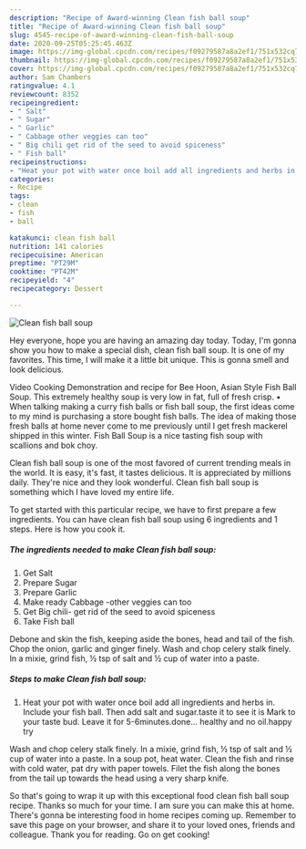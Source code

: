 ```yaml
---
description: "Recipe of Award-winning Clean fish ball soup"
title: "Recipe of Award-winning Clean fish ball soup"
slug: 4545-recipe-of-award-winning-clean-fish-ball-soup
date: 2020-09-25T05:25:45.463Z
image: https://img-global.cpcdn.com/recipes/f09279587a8a2ef1/751x532cq70/clean-fish-ball-soup-recipe-main-photo.jpg
thumbnail: https://img-global.cpcdn.com/recipes/f09279587a8a2ef1/751x532cq70/clean-fish-ball-soup-recipe-main-photo.jpg
cover: https://img-global.cpcdn.com/recipes/f09279587a8a2ef1/751x532cq70/clean-fish-ball-soup-recipe-main-photo.jpg
author: Sam Chambers
ratingvalue: 4.1
reviewcount: 8352
recipeingredient:
- " Salt"
- " Sugar"
- " Garlic"
- " Cabbage other veggies can too"
- " Big chili get rid of the seed to avoid spiceness"
- " Fish ball"
recipeinstructions:
- "Heat your pot with water once boil add all ingredients and herbs in. Include your fish ball. Then add salt and sugar.taste it to see it is Mark to your taste bud. Leave it for 5-6minutes.done... healthy and no oil.happy try"
categories:
- Recipe
tags:
- clean
- fish
- ball

katakunci: clean fish ball 
nutrition: 141 calories
recipecuisine: American
preptime: "PT29M"
cooktime: "PT42M"
recipeyield: "4"
recipecategory: Dessert

---
```



![Clean fish ball soup](https://img-global.cpcdn.com/recipes/f09279587a8a2ef1/751x532cq70/clean-fish-ball-soup-recipe-main-photo.jpg)

Hey everyone, hope you are having an amazing day today. Today, I'm gonna show you how to make a special dish, clean fish ball soup. It is one of my favorites. This time, I will make it a little bit unique. This is gonna smell and look delicious.

Video Cooking Demonstration and recipe for Bee Hoon, Asian Style Fish Ball Soup. This extremely healthy soup is very low in fat, full of fresh crisp. • When talking making a curry fish balls or fish ball soup, the first ideas come to my mind is purchasing a store bought fish balls. The idea of making those fresh balls at home never come to me previously until I get fresh mackerel shipped in this winter. Fish Ball Soup is a nice tasting fish soup with scallions and bok choy.

Clean fish ball soup is one of the most favored of current trending meals in the world. It is easy, it's fast, it tastes delicious. It is appreciated by millions daily. They're nice and they look wonderful. Clean fish ball soup is something which I have loved my entire life.


To get started with this particular recipe, we have to first prepare a few ingredients. You can have clean fish ball soup using 6 ingredients and 1 steps. Here is how you cook it.

<!--inarticleads1-->

##### The ingredients needed to make Clean fish ball soup:

1. Get  Salt
1. Prepare  Sugar
1. Prepare  Garlic
1. Make ready  Cabbage -other veggies can too
1. Get  Big chili- get rid of the seed to avoid spiceness
1. Take  Fish ball


Debone and skin the fish, keeping aside the bones, head and tail of the fish. Chop the onion, garlic and ginger finely. Wash and chop celery stalk finely. In a mixie, grind fish, ½ tsp of salt and ½ cup of water into a paste. 

<!--inarticleads2-->

##### Steps to make Clean fish ball soup:

1. Heat your pot with water once boil add all ingredients and herbs in. Include your fish ball. Then add salt and sugar.taste it to see it is Mark to your taste bud. Leave it for 5-6minutes.done... healthy and no oil.happy try


Wash and chop celery stalk finely. In a mixie, grind fish, ½ tsp of salt and ½ cup of water into a paste. In a soup pot, heat water. Clean the fish and rinse with cold water, pat dry with paper towels. Filet the fish along the bones from the tail up towards the head using a very sharp knife. 

So that's going to wrap it up with this exceptional food clean fish ball soup recipe. Thanks so much for your time. I am sure you can make this at home. There's gonna be interesting food in home recipes coming up. Remember to save this page on your browser, and share it to your loved ones, friends and colleague. Thank you for reading. Go on get cooking!
